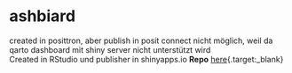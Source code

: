 # ashbiard

created in posittron, aber publish in posit connect nicht möglich, weil da qarto dashboard mit shiny server nicht unterstützt wird <br>
Created in RStudio und publisher in shinyapps.io **Repo** [here](https://github.com/sultanovf/uzbinde){.target:_blank}
